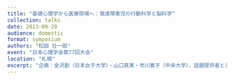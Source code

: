 ```yaml
---
title: "基礎心理学から医療現場へ：発達障害児の行動科学と脳科学"
collection: talks
date: 2013-09-20
audience: domestic
format: symposium
authors: "松田 壮一郎"
event: "日本心理学会第77回大会"
location: "札幌"
excerpt: "企画：金沢創（日本女子大学）・山口真実・市川寛子（中央大学），話題提供者としての登壇."
---
```

